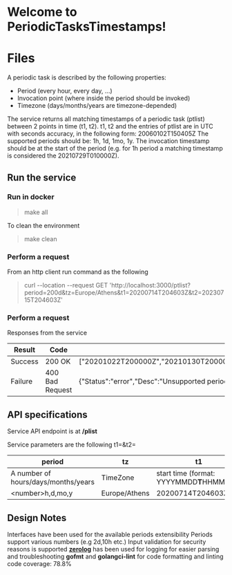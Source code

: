 # Welcome to PeriodicTasksTimestamps!

# Files

A periodic task is described by the following properties: 
* Period (every hour, every day, ...) 
* Invocation point (where inside the period should be invoked) 
* Timezone (days/months/years are timezone-depended) 

The service returns all matching timestamps of a periodic task (ptlist) between 2 points in time (t1, t2). t1, t2 and the entries of ptlist are in UTC with seconds accuracy, in the following form: 20060102T150405Z The supported periods should be: 1h, 1d, 1mo, 1y. The invocation timestamp should be at the start of the period (e.g. for 1h period a matching timestamp is considered the 20210729T010000Z).

## Run the service
### Run in docker
> make all

To clean the environment
>make clean

### Perform a request
From an http client run command as the following 
>curl --location --request GET 'http://localhost:3000/ptlist?period=200d&tz=Europe/Athens&t1=20200714T204603Z&t2=20230715T204603Z'

### Perform a request
Responses from the service

|Result|Code|Response|
|---|---|---|
|Success|200 OK| ["20201022T200000Z","20210130T200000Z","20210510T200000Z","20210818T200000Z","20211126T200000Z","20220306T200000Z"]|
|Failure|400 Bad Request|{"Status":"error","Desc":"Unsupported period"}|
## API specifications

Service API endpoint is at **/plist**

Service parameters are the following
t1=&t2=

|    period    | tz    |      t1      | t2 |
|----------|-------------------|-----------|------|
| A number of hours/days/months/years | TimeZone   |   start time  (format: YYYYMMDD**T**HHMMSS**Z**)   | end time (format: YYYYMMDD**T**HHMMSS**Z**)|
| \<number\>h,d,mo,y| Europe/Athens   |   20200714T204603Z   | 20230715T204603Z|

## Design Notes
Interfaces have been used for the available periods extensibility
Periods support various numbers (e.g 2d,10h etc.)
Input validation for security reasons is supported
[**zerolog**](https://pkg.go.dev/github.com/rs/zerolog) has been used for logging for easier parsing and troubleshooting
**gofmt** and **golangci-lint** for code formatting and linting
code coverage: 78.8%